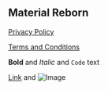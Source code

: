 ## Material Reborn

 [Privacy Policy](https://pashapuma.github.io/pixMaterial/material_reborn/policy) 

 [Terms and Conditions](https://pashapuma.github.io/pixMaterial/material_reborn/terms)





**Bold** and _Italic_ and `Code` text

[Link](url) and ![Image](src)
```
